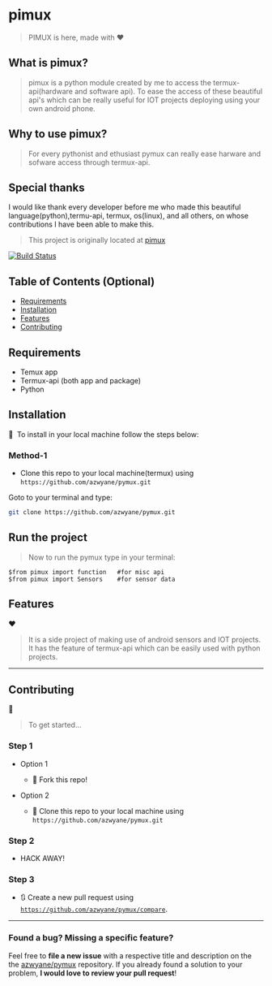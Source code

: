 # pimux

> PIMUX is here, made with :heart:

## What is pimux?
> pimux is a python module created by me to access the termux-api(hardware
> and software api). To ease the access of these beautiful api's which 
> can be really useful for IOT projects deploying using your own android phone.

## Why to use pimux?
> For every pythonist and ethusiast pymux can really ease harware and sofware
> access through termux-api.

## Special thanks 
 I would like thank every developer before me who made this beautiful
 language(python),termu-api, termux, os(linux), and all others, on whose
 contributions I have been able to make this.

> This project is originally located at [pimux](https://github.com/azwyane/pymux)


[![Build Status](http://img.shields.io/travis/badges/badgerbadgerbadger.svg?style=flat-square)](https://github.com/azwyane/pymux.git)

## Table of Contents (Optional)
- [Requirements](#Requirements)
- [Installation](#Installation)
- [Features](#Features)
- [Contributing](#Contributing)

## Requirements

- Temux app
- Termux-api (both app and package)
- Python

## Installation

🚀&nbsp; To install in your local machine follow the steps below:

### Method-1

- Clone this repo to your local machine(termux) using `https://github.com/azwyane/pymux.git`

Goto to your terminal and type:

```sh
git clone https://github.com/azwyane/pymux.git
```

## Run the project

> Now to run the pymux type in your terminal:
```
$from pimux import function   #for misc api
$from pimux import Sensors    #for sensor data
```

## Features

❤️&nbsp;
> It is a side project of making use of android sensors and IOT projects. 
> It has the feature of termux-api which can be easily used with
> python projects.


---

## Contributing

🤝&nbsp;

> To get started...

### Step 1

- Option 1
    - 🍴 Fork this repo!

- Option 2
    - 👯 Clone this repo to your local machine using `https://github.com/azwyane/pymux.git`

### Step 2

- HACK AWAY!

### Step 3

- 🔃 Create a new pull request using <a href="https://github.com/azwyane/pymux/compare" target="_blank">`https://github.com/azwyane/pymux/compare`</a>.


---

###  Found a bug? Missing a specific feature?

Feel free to **file a new issue** with a respective title and description on the the [azwyane/pymux](https://github.com/azwyane/pymux/issues) repository. If you already found a solution to your problem, **I would love to review your pull request**!

